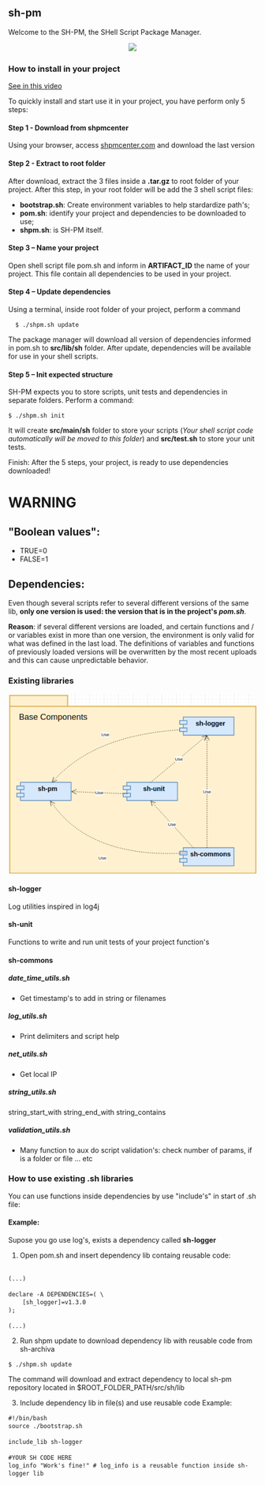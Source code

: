 ## sh-pm
Welcome to the SH-PM, the SHell Script Package Manager. 

<p align="center">
  <img src="https://raw.githubusercontent.com/sh-pm/sh-pm/master/doc/img/sh-pm-logo.png" />
</p>

### How to install in your project

<a href="https://www.youtube.com/embed/NET9aLS3K-A" target="_blank">See in this video</a>

To quickly install and start use it in your project, you have perform only 5 steps: 

#### Step 1 -  Download from shpmcenter

Using your browser, access <a href="https://shpmcenter.com" target="_blank">shpmcenter.com</a> and download the last version

#### Step 2 -  Extract to root folder

After download, extract the 3 files inside a **.tar.gz** to root folder of your project.
After this step, in your root folder will be add the 3 shell script files: 
 - **bootstrap.sh**: Create environment variables to help stardardize path's;
 - **pom.sh**: identify your project and dependencies to be downloaded to use;
 - **shpm.sh**: is SH-PM itself.

#### Step 3 – Name your project

Open shell script file pom.sh and inform in **ARTIFACT_ID** the name of your project. 
This file contain all dependencies to be used in your project.

#### Step 4 – Update dependencies

Using a terminal, inside root folder of your project, perform a command 
```
  $ ./shpm.sh update
```
The package manager will download all version of dependencies informed in pom.sh to **src/lib/sh** folder. 
After update, dependencies will be available for use in your shell scripts.

#### Step 5 – Init expected structure

SH-PM expects you to store scripts, unit tests and dependencies in separate folders. Perform a command:
```
$ ./shpm.sh init
```
It will create **src/main/sh** folder to store your scripts (_Your shell script code automatically will be moved to this folder_) and **src/test.sh** to store your unit tests. 

Finish: After the 5 steps, your project, is ready to use dependencies downloaded!

# WARNING
## "Boolean values":
  * TRUE=0
  * FALSE=1

## Dependencies: 
Even though several scripts refer to several different versions of the same lib, **only one version is used: the version that is in the project's _pom.sh_**.

**Reason**: if several different versions are loaded, and certain functions and / or variables exist in more than one version, the environment is only valid for what was defined in the last load. The definitions of variables and functions of previously loaded versions will be overwritten by the most recent uploads and this can cause unpredictable behavior.

### Existing libraries
<p align="center">
  <img src="https://raw.githubusercontent.com/sh-pm/sh-pm/master/doc/img/shpm-components.png" />
</p>

#### sh-logger
Log utilities inspired in log4j

#### sh-unit
Functions to write and run unit tests of your project function's

#### sh-commons
##### date_time_utils.sh
- Get timestamp's to add in string or filenames

##### log_utils.sh
- Print delimiters and script help

##### net_utils.sh
- Get local IP

##### string_utils.sh
string_start_with
string_end_with
string_contains

##### validation_utils.sh
- Many function to aux do script validation's: check number of params, if is a folder or file ... etc

### How to use existing .sh libraries

You can use functions inside dependencies by use "include's" in start of .sh file:
#### Example: 
Supose you go use log's, exists a dependency called **sh-logger**

1) Open pom.sh and insert dependency lib containg reusable code: 
```

(...)

declare -A DEPENDENCIES=( \
	[sh_logger]=v1.3.0 
);

(...)

```

2) Run shpm update to download dependency lib with reusable code from sh-archiva
```
$ ./shpm.sh update
```
The command will download and extract dependency to local sh-pm repository located in $ROOT_FOLDER_PATH/src/sh/lib

3) Include dependency lib in file(s) and use reusable code
Example:
```
#!/bin/bash
source ./bootstrap.sh

include_lib sh-logger

#YOUR SH CODE HERE
log_info "Work's fine!" # log_info is a reusable function inside sh-logger lib
```
